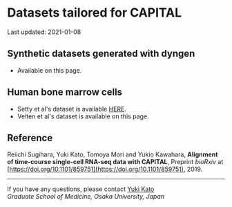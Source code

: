 # Datasets tailored for CAPITAL

Last updated: 2021-01-08

## Synthetic datasets generated with dyngen
* Available on this page.

## Human bone marrow cells
* Setty et al's dataset is available [HERE](http://www.med.osaka-u.ac.jp/pub/rna/ykato/project/capital/data/setty2019_magic_n2000_k40_r4.h5ad).
* Velten et al's dataset is available on this page.

## Reference
Reiichi Sugihara, Yuki Kato, Tomoya Mori and Yukio Kawahara,
**Alignment of time-course single-cell RNA-seq data with CAPITAL**,
Preprint *bioRxiv* at [https://doi.org/10.1101/859751](https://doi.org/10.1101/859751), 2019.

---
If you have any questions, please contact [Yuki Kato](http://www.med.osaka-u.ac.jp/pub/rna/ykato/en/)  
*Graduate School of Medicine, Osaka University, Japan*
